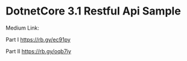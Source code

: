 # DotnetCore 3.1 Restful Api Sample

Medium Link:

Part I    https://rb.gy/ec91py

Part II   https://rb.gy/oqb7iy
